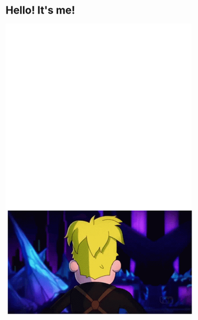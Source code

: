 # Hello! It's me!
![](./bio.svg)
<img align="right" width="498" height="280" src="https://github.com/varjakw/varjakw/blob/main/final-space-kiss-face.gif">









